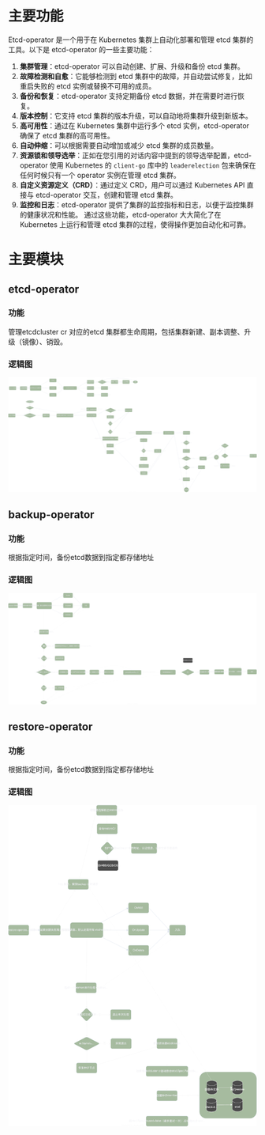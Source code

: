 # 主要功能

Etcd-operator 是一个用于在 Kubernetes 集群上自动化部署和管理 etcd 集群的工具。以下是 etcd-operator 的一些主要功能：
1. **集群管理**：etcd-operator 可以自动创建、扩展、升级和备份 etcd 集群。
2. **故障检测和自愈**：它能够检测到 etcd 集群中的故障，并自动尝试修复，比如重启失败的 etcd 实例或替换不可用的成员。
3. **备份和恢复**：etcd-operator 支持定期备份 etcd 数据，并在需要时进行恢复。
4. **版本控制**：它支持 etcd 集群的版本升级，可以自动地将集群升级到新版本。
5. **高可用性**：通过在 Kubernetes 集群中运行多个 etcd 实例，etcd-operator 确保了 etcd 集群的高可用性。
6. **自动伸缩**：可以根据需要自动增加或减少 etcd 集群的成员数量。
7. **资源锁和领导选举**：正如在您引用的对话内容中提到的领导选举配置，etcd-operator 使用 Kubernetes 的 `client-go` 库中的 `leaderelection` 包来确保在任何时候只有一个 operator 实例在管理 etcd 集群。
8. **自定义资源定义（CRD）**：通过定义 CRD，用户可以通过 Kubernetes API 直接与 etcd-operator 交互，创建和管理 etcd 集群。
9. **监控和日志**：etcd-operator 提供了集群的监控指标和日志，以便于监控集群的健康状况和性能。
通过这些功能，etcd-operator 大大简化了在 Kubernetes 上运行和管理 etcd 集群的过程，使得操作更加自动化和可靠。

# 主要模块

## etcd-operator

### 功能

管理etcdcluster cr 对应的etcd 集群都生命周期，包括集群新建、副本调整、升级（镜像）、销毁。

### 逻辑图

![etcd-operator.drawio](etcd-operator.assets/etcd-operator.drawio.svg)

## backup-operator

### 功能

根据指定时间，备份etcd数据到指定都存储地址

### 逻辑图

![bakup-operator.drawio](etcd-operator.assets/bakup-operator.drawio.svg)

## restore-operator

### 功能

根据指定时间，备份etcd数据到指定都存储地址

### 逻辑图

![restore-operator.drawio](etcd-operator.assets/restore-operator.drawio.svg)




